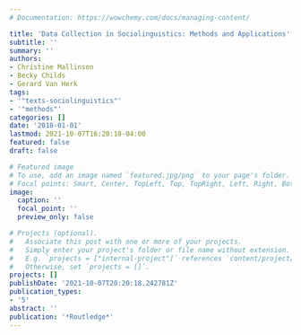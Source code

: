 ```yaml
---
# Documentation: https://wowchemy.com/docs/managing-content/

title: 'Data Collection in Sociolinguistics: Methods and Applications'
subtitle: ''
summary: ''
authors:
- Christine Mallinson
- Becky Childs
- Gerard Van Herk
tags:
- '"texts-sociolinguistics"'
- '"methods"'
categories: []
date: '2018-01-01'
lastmod: 2021-10-07T16:20:18-04:00
featured: false
draft: false

# Featured image
# To use, add an image named `featured.jpg/png` to your page's folder.
# Focal points: Smart, Center, TopLeft, Top, TopRight, Left, Right, BottomLeft, Bottom, BottomRight.
image:
  caption: ''
  focal_point: ''
  preview_only: false

# Projects (optional).
#   Associate this post with one or more of your projects.
#   Simply enter your project's folder or file name without extension.
#   E.g. `projects = ["internal-project"]` references `content/project/deep-learning/index.md`.
#   Otherwise, set `projects = []`.
projects: []
publishDate: '2021-10-07T20:20:18.242781Z'
publication_types:
- '5'
abstract: ''
publication: '*Routledge*'
---
```

